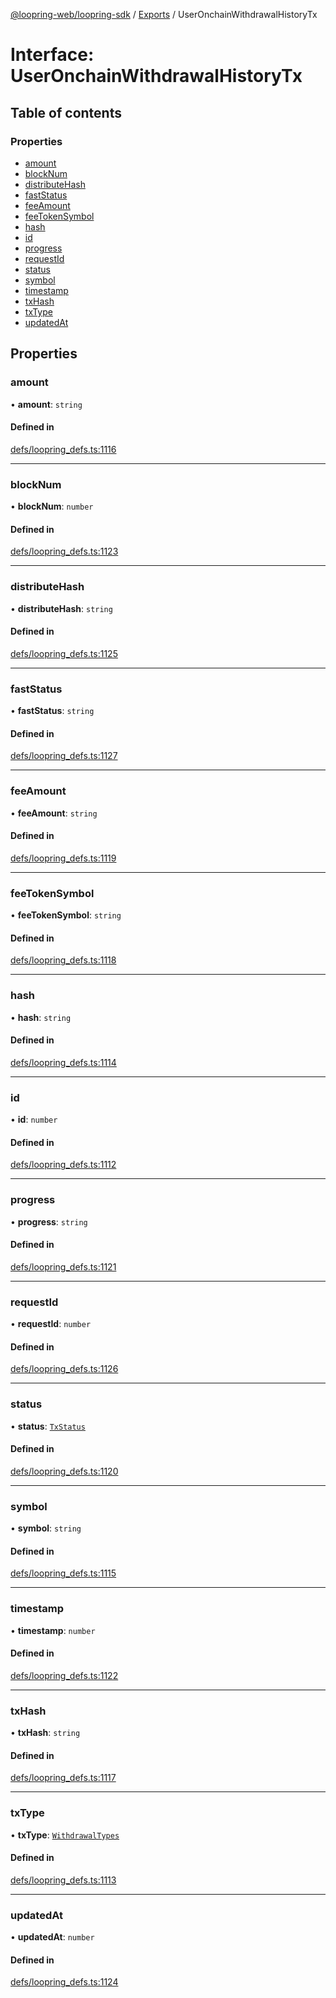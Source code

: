[@loopring-web/loopring-sdk](../README.md) / [Exports](../modules.md) / UserOnchainWithdrawalHistoryTx

# Interface: UserOnchainWithdrawalHistoryTx

## Table of contents

### Properties

- [amount](UserOnchainWithdrawalHistoryTx.md#amount)
- [blockNum](UserOnchainWithdrawalHistoryTx.md#blocknum)
- [distributeHash](UserOnchainWithdrawalHistoryTx.md#distributehash)
- [fastStatus](UserOnchainWithdrawalHistoryTx.md#faststatus)
- [feeAmount](UserOnchainWithdrawalHistoryTx.md#feeamount)
- [feeTokenSymbol](UserOnchainWithdrawalHistoryTx.md#feetokensymbol)
- [hash](UserOnchainWithdrawalHistoryTx.md#hash)
- [id](UserOnchainWithdrawalHistoryTx.md#id)
- [progress](UserOnchainWithdrawalHistoryTx.md#progress)
- [requestId](UserOnchainWithdrawalHistoryTx.md#requestid)
- [status](UserOnchainWithdrawalHistoryTx.md#status)
- [symbol](UserOnchainWithdrawalHistoryTx.md#symbol)
- [timestamp](UserOnchainWithdrawalHistoryTx.md#timestamp)
- [txHash](UserOnchainWithdrawalHistoryTx.md#txhash)
- [txType](UserOnchainWithdrawalHistoryTx.md#txtype)
- [updatedAt](UserOnchainWithdrawalHistoryTx.md#updatedat)

## Properties

### amount

• **amount**: `string`

#### Defined in

[defs/loopring_defs.ts:1116](https://github.com/Loopring/loopring_sdk/blob/427d9da/src/defs/loopring_defs.ts#L1116)

___

### blockNum

• **blockNum**: `number`

#### Defined in

[defs/loopring_defs.ts:1123](https://github.com/Loopring/loopring_sdk/blob/427d9da/src/defs/loopring_defs.ts#L1123)

___

### distributeHash

• **distributeHash**: `string`

#### Defined in

[defs/loopring_defs.ts:1125](https://github.com/Loopring/loopring_sdk/blob/427d9da/src/defs/loopring_defs.ts#L1125)

___

### fastStatus

• **fastStatus**: `string`

#### Defined in

[defs/loopring_defs.ts:1127](https://github.com/Loopring/loopring_sdk/blob/427d9da/src/defs/loopring_defs.ts#L1127)

___

### feeAmount

• **feeAmount**: `string`

#### Defined in

[defs/loopring_defs.ts:1119](https://github.com/Loopring/loopring_sdk/blob/427d9da/src/defs/loopring_defs.ts#L1119)

___

### feeTokenSymbol

• **feeTokenSymbol**: `string`

#### Defined in

[defs/loopring_defs.ts:1118](https://github.com/Loopring/loopring_sdk/blob/427d9da/src/defs/loopring_defs.ts#L1118)

___

### hash

• **hash**: `string`

#### Defined in

[defs/loopring_defs.ts:1114](https://github.com/Loopring/loopring_sdk/blob/427d9da/src/defs/loopring_defs.ts#L1114)

___

### id

• **id**: `number`

#### Defined in

[defs/loopring_defs.ts:1112](https://github.com/Loopring/loopring_sdk/blob/427d9da/src/defs/loopring_defs.ts#L1112)

___

### progress

• **progress**: `string`

#### Defined in

[defs/loopring_defs.ts:1121](https://github.com/Loopring/loopring_sdk/blob/427d9da/src/defs/loopring_defs.ts#L1121)

___

### requestId

• **requestId**: `number`

#### Defined in

[defs/loopring_defs.ts:1126](https://github.com/Loopring/loopring_sdk/blob/427d9da/src/defs/loopring_defs.ts#L1126)

___

### status

• **status**: [`TxStatus`](../enums/TxStatus.md)

#### Defined in

[defs/loopring_defs.ts:1120](https://github.com/Loopring/loopring_sdk/blob/427d9da/src/defs/loopring_defs.ts#L1120)

___

### symbol

• **symbol**: `string`

#### Defined in

[defs/loopring_defs.ts:1115](https://github.com/Loopring/loopring_sdk/blob/427d9da/src/defs/loopring_defs.ts#L1115)

___

### timestamp

• **timestamp**: `number`

#### Defined in

[defs/loopring_defs.ts:1122](https://github.com/Loopring/loopring_sdk/blob/427d9da/src/defs/loopring_defs.ts#L1122)

___

### txHash

• **txHash**: `string`

#### Defined in

[defs/loopring_defs.ts:1117](https://github.com/Loopring/loopring_sdk/blob/427d9da/src/defs/loopring_defs.ts#L1117)

___

### txType

• **txType**: [`WithdrawalTypes`](../enums/WithdrawalTypes.md)

#### Defined in

[defs/loopring_defs.ts:1113](https://github.com/Loopring/loopring_sdk/blob/427d9da/src/defs/loopring_defs.ts#L1113)

___

### updatedAt

• **updatedAt**: `number`

#### Defined in

[defs/loopring_defs.ts:1124](https://github.com/Loopring/loopring_sdk/blob/427d9da/src/defs/loopring_defs.ts#L1124)
